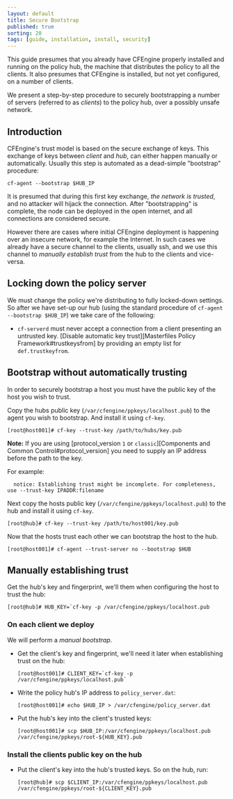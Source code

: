 ```yaml
---
layout: default
title: Secure Bootstrap
published: true
sorting: 20
tags: [guide, installation, install, security]
---
```


This guide presumes that you already have CFEngine properly installed
and running on the policy hub, the machine that distributes the policy
to all the clients. It also presumes that CFEngine is installed, but not
yet configured, on a number of clients.

We present a step-by-step procedure to securely bootstrapping a
number of servers (referred to as *clients*) to the policy hub, over a
possibly unsafe network.

## Introduction

CFEngine's trust model is based on the secure exchange of keys. This
exchange of keys between *client* and *hub*, can either happen manually
or automatically. Usually this step is automated as a dead-simple
"bootstrap" procedure:

`cf-agent --bootstrap $HUB_IP`

It is presumed that during this first key exchange, *the network is
trusted*, and no attacker will hijack the connection. After
"bootstrapping" is complete, the node can be deployed in the open
internet, and all connections are considered secure.

However there are cases where initial CFEngine deployment is happening
over an insecure network, for example the Internet. In such cases we
already have a secure channel to the clients, usually ssh, and we use
this channel to *manually establish trust* from the hub to the clients
and vice-versa.

## Locking down the policy server

We must change the policy we're distributing to fully locked-down
settings. So after we have set-up our hub (using the standard procedure
of `cf-agent --bootstrap $HUB_IP`) we take care of the following:

* `cf-serverd` must never accept a connection from a client presenting an
  untrusted key. [Disable automatic key trust][Masterfiles Policy Framework#trustkeysfrom]
  by providing an empty list for `def.trustkeyfrom`.

## Bootstrap without automatically trusting

In order to securely bootstrap a host you must have the public key of the host
you wish to trust.

Copy the hubs public key (`/var/cfengine/ppkeys/localhost.pub`) to the agent you
wish to bootstrap. And install it using `cf-key`.

```console
[root@host001]# cf-key --trust-key /path/to/hubs/key.pub
```

**Note:** If you are using [protocol_version `1` or `classic`][Components and Common Control#protocol_version]
you need to supply an IP address before the path to the key.

For example:

```
  notice: Establishing trust might be incomplete. For completeness, use --trust-key IPADDR:filename
```

Next copy the hosts public key (`/var/cfengine/ppkeys/localhost.pub`) to the hub
and install it using `cf-key`.

```console
[root@hub]# cf-key --trust-key /path/to/host001/key.pub
```

Now that the hosts trust each other we can bootstrap the host to the hub.

```console
[root@host001]# cf-agent --trust-server no --bootstrap $HUB 
```

## Manually establishing trust

Get the hub's key and fingerprint, we'll them when configuring the host to trust
the hub:

```console
[root@hub]# HUB_KEY=`cf-key -p /var/cfengine/ppkeys/localhost.pub
```

### On each client we deploy

We will perform a *manual bootstrap*.

* Get the client's key and fingerprint, we'll need it later when establishing
  trust on the hub:

  ```console
  [root@host001]# CLIENT_KEY=`cf-key -p /var/cfengine/ppkeys/localhost.pub`
  ```

* Write the policy hub's IP address to `policy_server.dat`:

  ```console
  [root@host001]# echo $HUB_IP > /var/cfengine/policy_server.dat
  ```

* Put the hub's key into the client's trusted keys:

  ```console
  [root@host001]# scp $HUB_IP:/var/cfengine/ppkeys/localhost.pub /var/cfengine/ppkeys/root-${HUB_KEY}.pub
  ```

### Install the clients public key on the hub

* Put the client's key into the hub's trusted keys. So
  on the hub, run:

  ```console
  [root@hub]# scp $CLIENT_IP:/var/cfengine/ppkeys/localhost.pub /var/cfengine/ppkeys/root-${CLIENT_KEY}.pub
  ```
